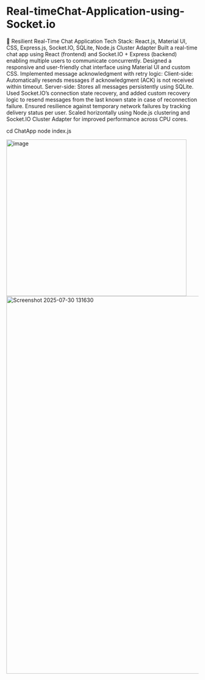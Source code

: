 ﻿# Real-timeChat-Application-using-Socket.io
💬 Resilient Real-Time Chat Application
Tech Stack: React.js, Material UI, CSS, Express.js, Socket.IO, SQLite, Node.js Cluster Adapter
Built a real-time chat app using React (frontend) and Socket.IO + Express (backend) enabling multiple users to communicate concurrently.
Designed a responsive and user-friendly chat interface using Material UI and custom CSS.
Implemented message acknowledgment with retry logic:
Client-side: Automatically resends messages if acknowledgment (ACK) is not received within timeout.
Server-side: Stores all messages persistently using SQLite.
Used Socket.IO’s connection state recovery, and added custom recovery logic to resend messages from the last known state in case of reconnection failure.
Ensured resilience against temporary network failures by tracking delivery status per user.
Scaled horizontally using Node.js clustering and Socket.IO Cluster Adapter for improved performance across CPU cores.

cd ChatApp
node index.js

<img width="472" height="410" alt="image" src="https://github.com/user-attachments/assets/9d2fc2e0-d7b8-413f-9acc-e0ebca7defec" />


<img width="1882" height="989" alt="Screenshot 2025-07-30 131630" src="https://github.com/user-attachments/assets/fe4a7959-91d1-49b4-a79c-d8bb73e09be9" />

